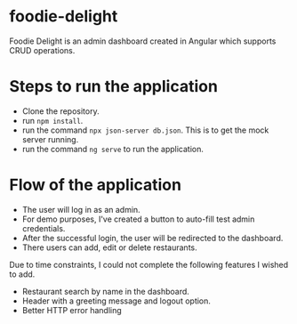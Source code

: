 # foodie-delight
Foodie Delight is an admin dashboard created in Angular which supports CRUD operations.


# Steps to run the application
- Clone the repository.
- run `npm install`.
- run the command `npx json-server db.json`. This is to get the mock server running.
- run the command `ng serve` to run the application.

# Flow of the application
- The user will log in as an admin.
- For demo purposes, I've created a button to auto-fill test admin credentials.
- After the successful login, the user will be redirected to the dashboard.
- There users can add, edit or delete restaurants.

Due to time constraints, I could not complete the following features I wished to add.
- Restaurant search by name in the dashboard.
- Header with a greeting message and logout option.
- Better HTTP error handling
